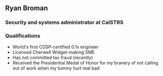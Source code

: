 ## Ryan Broman  
### Security and systems administrator at CalSTRS  
### Qualifications  
- World's first CDSP-certified 0.1x engineer  
- Licensed Cherwell Widget-making SME  
- Has not committed tax fraud (recently)
- Received the Presidential Medal of Honor for my bravery of not calling out of work when my tummy hurt real bad
